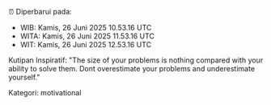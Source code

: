 ⏰ Diperbarui pada:
- WIB: Kamis, 26 Juni 2025 10.53.16 UTC
- WITA: Kamis, 26 Juni 2025 11.53.16 UTC
- WIT: Kamis, 26 Juni 2025 12.53.16 UTC

Kutipan Inspiratif:
"The size of your problems is nothing compared with your ability to solve them. Dont overestimate your problems and underestimate yourself."


Kategori: motivational

